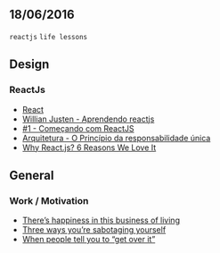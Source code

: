 18/06/2016
----------

`reactjs` `life lessons`

## Design

### ReactJs

- [React](https://facebook.github.io/react/)
- [Willian Justen - Aprendendo reactjs](https://willianjusten.com.br/series/#aprendendo-reactjs)
- [#1 - Começando com ReactJS](https://willianjusten.com.br/comecando-com-react/)
- [Arquitetura - O Princípio da responsabilidade única](http://www.devmedia.com.br/arquitetura-o-principio-da-responsabilidade-unica/18700)
- [Why React.js? 6 Reasons We Love It](https://www.syncano.io/blog/reactjs-reasons-why-part-1/)

## General

### Work / Motivation

- [There’s happiness in this business of living](https://medium.com/hi-my-name-is-jon/theres-happiness-in-this-business-of-living-b888eae800fd)
- [Three ways you’re sabotaging yourself](https://medium.com/life-learning/three-ways-youre-sabotaging-yourself-7324d615b85c)
- [When people tell you to “get over it”](https://medium.com/hi-my-name-is-jon/maybe-we-never-really-get-over-things-but-thats-okay-too-c4341f9aa31c)
